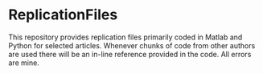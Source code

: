 # ReplicationFiles
This repository provides replication files primarily coded in Matlab and Python for selected articles. 
Whenever chunks of code from other authors are used there will be an in-line reference provided in the code. All errors are mine.
